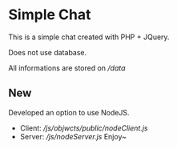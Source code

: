 # Simple Chat

This is a simple chat created with PHP + JQuery.

Does not use database.

All informations are stored on _/data_

## New

Developed an option to use NodeJS.

* Client: _/js/objwcts/public/nodeClient.js_
* Server: _/js/nodeServer.js_
Enjoy~